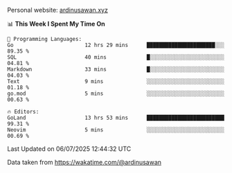 Personal website: [ardinusawan.xyz](https://ardinusawan.xyz)

<!--START_SECTION:waka-->
📊 **This Week I Spent My Time On** 

```text
💬 Programming Languages: 
Go                       12 hrs 29 mins      ██████████████████████░░░   89.35 % 
SQL                      40 mins             █░░░░░░░░░░░░░░░░░░░░░░░░   04.81 % 
Markdown                 33 mins             █░░░░░░░░░░░░░░░░░░░░░░░░   04.03 % 
Text                     9 mins              ░░░░░░░░░░░░░░░░░░░░░░░░░   01.18 % 
go.mod                   5 mins              ░░░░░░░░░░░░░░░░░░░░░░░░░   00.63 % 

🔥 Editors: 
GoLand                   13 hrs 53 mins      █████████████████████████   99.31 % 
Neovim                   5 mins              ░░░░░░░░░░░░░░░░░░░░░░░░░   00.69 % 
```


 Last Updated on 06/07/2025 12:44:32 UTC
<!--END_SECTION:waka-->
Data taken from https://wakatime.com/@ardinusawan
